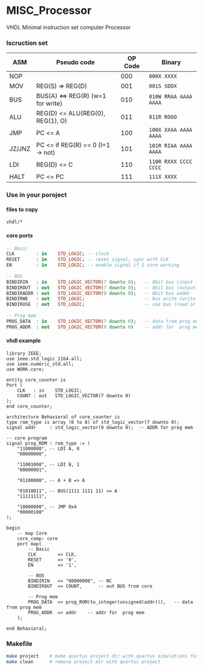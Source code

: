 # MISC_Processor
VHDL Minimal instruction set computer Processor

### Iscruction set

| ASM         | Pseudo code                       | OP Code |   Binary               |
| ----------- | --------------------------------- |---------|------------------------|
| NOP         |                                   |   000   | `000X XXXX`            |
| MOV         | REG(S) => REG(D)                  |   001   | `001S SDDX`            |
| BUS         | BUS(A) <=> REG(R) (w=1 for write) |   010   | `010W RRAA AAAA AAAA`  |
| ALU         | REG(D) <= ALU(REG(0), REG(1), O)  |   011   | `011R ROOO`            |
| JMP         | PC <= A                           |   100   | `100X XXAA AAAA AAAA`  |
| JZ/JNZ      | PC <= if REG(R) == 0 (I=1 -> not) |   101   | `101R RIAA AAAA AAAA`  |
| LDI         | REG(D) <= C                       |   110   | `110R RXXX CCCC CCCC`  |
| HALT        | PC <= PC                          |   111   | `111X XXXX`            |

### Use in your poroject

#### files to copy
```
vhdl/*
```

#### core ports
```vhdl
-- Basic 
CLK        : in    STD_LOGIC; -- clock
RESET      : in    STD_LOGIC; -- reset signal, sync with CLK
EN         : in    STD_LOGIC; -- enable signal if 1 core working 
			  
-- BUS
BINDIRIN   : in    STD_LOGIC_VECTOR(7 downto 0);   -- 8bit bus (input form BUS)
BINDIROUT  : out   STD_LOGIC_VECTOR(7 downto 0);   -- 8bit bus (output to BUS)
BINDIRADDR : out   STD_LOGIC_VECTOR(9 downto 0);   -- 8bit bus adddr
BINDIRWE   : out   STD_LOGIC;                      -- bus write (write data to bus)
BINDIRUSE  : out   STD_LOGIC;                      -- use bus (read or write)
			  
-- Prog mem
PROG_DATA  : in    STD_LOGIC_VECTOR(7 downto 0);   -- data from prog mem
PROG_ADDR  : out   STD_LOGIC_VECTOR(9 downto 0)    -- addr for  prog mem
```

#### vhdl example
```
library IEEE;
use ieee.std_logic_1164.all;
use ieee.numeric_std.all;
use WORK.core;

entity core_counter is		
Port (  
	CLK   : in    STD_LOGIC;
	COUNT : out   STD_LOGIC_VECTOR(7 downto 0)
);
end core_counter;

architecture Behavioral of core_counter is
type rom_type is array (0 to 8) of std_logic_vector(7 downto 0);
signal addr     : std_logic_vector(9 downto 0);  -- ADDR for prog mem

-- core program
signal prog_ROM : rom_type := (		 
	"11000000", -- LDI A, 0
    "00000000",
		 
	"11001000", -- LDI B, 1
    "00000001",
		 
	"01100000", -- A + B => A

    "01010011", -- BUS(1111 1111 11) <= A
    "11111111",
		 
	"10000000", -- JMP 0x4
	"00000100"
);

begin
	-- map Core
	core_comp: core
	port map(
		-- Basic 
		CLK        => CLK,
        RESET      => '0',
        EN         => '1',
			  
		-- BUS
		BINDIRIN   => "00000000", -- NC
		BINDIROUT  => COUNT,      -- out BUS from core
			  
		-- Prog mem
		PROG_DATA  => prog_ROM(to_integer(unsigned(addr))),   -- data from prog mem
		PROG_ADDR  => addr    -- addr for  prog mem
	);
	
end Behavioral;
```

### Makefile

```sh
make project    # make quartus project dir with quartus simulations for edit code
make clean      # remove project dir with quartus project
```